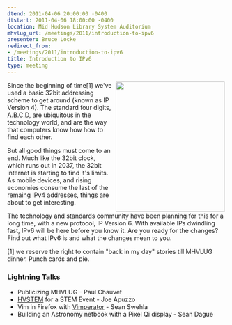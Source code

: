 ```yaml
---
dtend: 2011-04-06 20:00:00 -0400
dtstart: 2011-04-06 18:00:00 -0400
location: Mid Hudson Library System Auditorium
mhvlug_url: /meetings/2011/introduction-to-ipv6
presenter: Bruce Locke
redirect_from:
- /meetings/2011/introduction-to-ipv6
title: Introduction to IPv6
type: meeting
---
```



<img width="250" hspace="5" height="299" align="right" src="/sites/default/files/IPv6_ready_logo_phase1.png" alt="" />

Since the beginning of time[1] we've used a basic 32bit addressing scheme to get around (known as IP Version 4). The standard four digits, A.B.C.D, are ubiquitous in the technology world, and are the way that computers know how how to find each other.

But all good things must come to an end. Much like the 32bit clock, which runs out in 2037, the 32bit internet is starting to find it's limits. As mobile devices, and rising economies consume the last of the remaing IPv4 addresses, things are about to get interesting.

The technology and standards community have been planning for this for a long time, with a new protocol, IP Version 6. With available IPs dwindling fast, IPv6 will be here before you know it. Are you ready for the changes? Find out what IPv6 is and what the changes mean to you.

[1] we reserve the right to contain "back in my day" stories till MHVLUG dinner. Punch cards and pie.

### Lightning Talks
- Publicizing MHVLUG - Paul Chauvet
- [HVSTEM](http://hvstem.org) for a STEM Event - Joe Apuzzo
- Vim in Firefox with [Vimperator](http://vimperator.org/) - Sean Swehla
- Building an Astronomy netbook with a Pixel Qi display - Sean Dague
